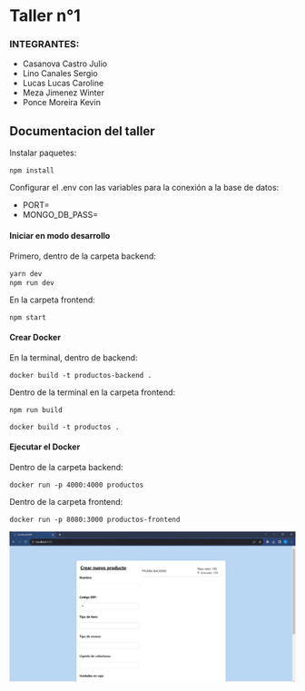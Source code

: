 # Taller n°1 
### INTEGRANTES:
- Casanova Castro Julio
- Lino Canales Sergio
- Lucas Lucas Caroline
- Meza Jimenez Winter
- Ponce Moreira Kevin

## Documentacion del taller

Instalar paquetes:

```
npm install
```

Configurar el .env con las variables para la conexión a la base de datos:

- PORT=
- MONGO_DB_PASS=

#### Iniciar en modo desarrollo
Primero, dentro de la carpeta backend:

```
yarn dev
npm run dev
```
En la carpeta frontend:
```
npm start
```
#### Crear Docker

En la terminal, dentro de backend:
```
docker build -t productos-backend .
```

Dentro de la terminal en la carpeta frontend:
```
npm run build
```
```
docker build -t productos .
```
#### Ejecutar el Docker

Dentro de la carpeta backend:
```
docker run -p 4000:4000 productos
```
Dentro de la carpeta frontend:
```
docker run -p 8080:3000 productos-frontend
```
![Ejecucion del taller práctico](image.png)